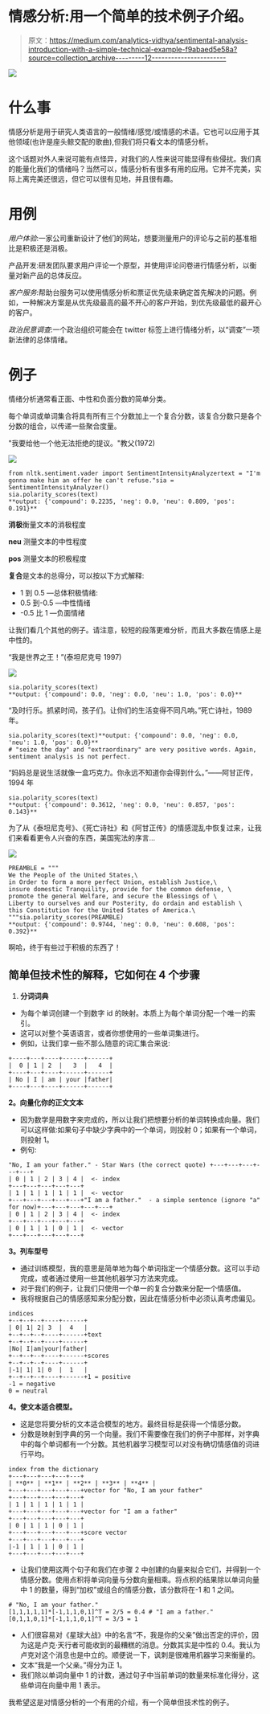 # 情感分析:用一个简单的技术例子介绍。

> 原文：<https://medium.com/analytics-vidhya/sentimental-analysis-introduction-with-a-simple-technical-example-f9abaed5e58a?source=collection_archive---------12----------------------->

![](img/b0207479cba2f941d7553fcb8df6ad92.png)

# **什么事**

情感分析是用于研究人类语言的一般情绪/感觉/或情感的术语。它也可以应用于其他领域(也许是座头鲸交配的歌曲),但我们将只看文本的情感分析。

这个话题对外人来说可能有点怪异，对我们的人性来说可能显得有些侵扰。我们真的能量化我们的情绪吗？当然可以，情感分析有很多有用的应用。它并不完美，实际上离完美还很远，但它可以很有见地，并且很有趣。

# **用例**

*用户体验*:一家公司重新设计了他们的网站，想要测量用户的评论与之前的基准相比是积极还是消极。

产品开发:研发团队要求用户评论一个原型，并使用评论问卷进行情感分析，以衡量对新产品的总体反应。

*客户服务*:帮助台服务可以使用情感分析和票证优先级来确定首先解决的问题。例如，一种解决方案是从优先级最高的最不开心的客户开始，到优先级最低的最开心的客户。

*政治民意调查*:一个政治组织可能会在 twitter 标签上进行情绪分析，以“调查”一项新法律的总体情绪。

# 例子

情绪分析通常看正面、中性和负面分数的简单分类。

每个单词或单词集合将具有所有三个分数加上一个复合分数，该复合分数只是各个分数的组合，以传递一些聚合度量。

"我要给他一个他无法拒绝的提议。"教父(1972)

![](img/c5d1052f88e96bdca07817212ec4e0fb.png)

```
from nltk.sentiment.vader import SentimentIntensityAnalyzertext = "I'm gonna make him an offer he can't refuse."sia = SentimentIntensityAnalyzer()
sia.polarity_scores(text)
**output: {'compound': 0.2235, 'neg': 0.0, 'neu': 0.809, 'pos': 0.191}**
```

**消极**衡量文本的消极程度

**neu** 测量文本的中性程度

**pos** 测量文本的积极程度

**复合**是文本的总得分，可以按以下方式解释:

*   1 到 0.5 —总体积极情绪:
*   0.5 到-0.5 —中性情绪
*   -0.5 比 1 —负面情绪

让我们看几个其他的例子。请注意，较短的段落更难分析，而且大多数在情感上是中性的。

“我是世界之王！”(泰坦尼克号 1997)

![](img/35b809e37776f35446058a9c8f00ce9f.png)

```
sia.polarity_scores(text)
**output: {'compound': 0.0, 'neg': 0.0, 'neu': 1.0, 'pos': 0.0}**
```

“及时行乐。抓紧时间，孩子们。让你们的生活变得不同凡响。”死亡诗社，1989 年。

```
sia.polarity_scores(text)**output: {'compound': 0.0, 'neg': 0.0, 'neu': 1.0, 'pos': 0.0}**
# "seize the day" and "extraordinary" are very positive words. Again, sentiment analysis is not perfect. 
```

“妈妈总是说生活就像一盒巧克力。你永远不知道你会得到什么。”——阿甘正传，1994 年

```
sia.polarity_scores(text)
**output: {'compound': 0.3612, 'neg': 0.0, 'neu': 0.857, 'pos': 0.143}**
```

为了从《泰坦尼克号》、《死亡诗社》和《阿甘正传》的情感混乱中恢复过来，让我们来看看更令人兴奋的东西，美国宪法的序言…

![](img/1f3a507b6cc67dc05f1dda38099a36c3.png)

```
PREAMBLE = """
We the People of the United States,\
in Order to form a more perfect Union, establish Justice,\
insure domestic Tranquility, provide for the common defense, \
promote the general Welfare, and secure the Blessings of \
Liberty to ourselves and our Posterity, do ordain and establish \
this Constitution for the United States of America.\
"""sia.polarity_scores(PREAMBLE)
**output: {'compound': 0.9744, 'neg': 0.0, 'neu': 0.608, 'pos': 0.392}**
```

啊哈，终于有些过于积极的东西了！

## 简单但技术性的解释，它如何在 4 个步骤

1.  **分词词典**

*   为每个单词创建一个到数字 id 的映射。本质上为每个单词分配一个唯一的索引。
*   这可以对整个英语语言，或者你想使用的一些单词集进行。
*   例如，让我们拿一些不那么随意的词汇集合来说:

```
+----+---+----+------+------+
|  0 | 1 | 2  |   3  |   4  |
+----+---+----+------+------+
| No | I | am | your |father|
+----+---+----+------+------+
```

**2。向量化你的正文文本**

*   因为数学是用数字来完成的，所以让我们把想要分析的单词转换成向量。我们可以这样做:如果句子中缺少字典中的一个单词，则投射 0；如果有一个单词，则投射 1。
*   例句:

```
"No, I am your father." - Star Wars (the correct quote) +---+---+---+---+---+
| 0 | 1 | 2 | 3 | 4 |  <- index 
+---+---+---+---+---+
| 1 | 1 | 1 | 1 | 1 |  <- vector 
+---+---+---+---+---+"I am a father."  - a simple sentence (ignore "a" for now)+---+---+---+---+---+
| 0 | 1 | 2 | 3 | 4 |  <- index
+---+---+---+---+---+
| 0 | 1 | 1 | 0 | 1 |  <- vector
+---+---+---+---+---+
```

**3。列车型号**

*   通过训练模型，我的意思是简单地为每个单词指定一个情感分数。这可以手动完成，或者通过使用一些其他机器学习方法来完成。
*   对于我们的例子，让我们只使用一个单一的复合分数来分配一个情感值。
*   我将根据自己的情感感知来分配分数，因此在情感分析中必须认真考虑偏见。

```
indices 
+--+--+--+----+------+
| 0| 1| 2| 3  |  4   |  
+--+--+--+----+------+text
+--+--+--+----+------+
|No| I|am|your|father|
+--+--+--+----+------+scores
+--+--+--+----+------+   
|-1| 1| 1| 0  |  1   |
+--+--+--+----+------+1 = positive
-1 = negative
0 = neutral
```

**4。使文本适合模型。**

*   这是您将要分析的文本适合模型的地方。最终目标是获得一个情感分数。
*   分数是映射到字典的另一个向量。我们不需要像在我们的例子中那样，对字典中的每个单词都有一个分数。其他机器学习模型可以对没有确切情感值的词进行平均。

```
index from the dictionary
+---+---+---+---+---+
| **0** | **1** | **2** | **3** | **4** | 
+---+---+---+---+---+vector for "No, I am your father"
+---+---+---+---+---+
| 1 | 1 | 1 | 1 | 1 |
+---+---+---+---+---+vector for "I am a father"
+---+---+---+---+---+
| 0 | 1 | 1 | 0 | 1 | 
+---+---+---+---+---+score vector
+---+---+---+---+---+
|-1 | 1 | 1 | 0 | 1 | 
+---+---+---+---+---+
```

*   让我们使用这两个句子和我们在步骤 2 中创建的向量来拟合它们，并得到一个情感分数。使用点积将单词向量与分数向量相乘。将点积的结果除以单词向量中 1 的数量，得到“加权”或组合的情感分数，该分数将在-1 和 1 之间。

```
# "No, I am your father."
[1,1,1,1,1]*[-1,1,1,0,1]^T = 2/5 = 0.4 # "I am a father."
[0,1,1,0,1]*[-1,1,1,0,1]^T = 3/3 = 1
```

*   人们很容易对《星球大战》中的名言“不，我是你的父亲”做出否定的评价，因为这是卢克·天行者可能收到的最糟糕的消息。分数其实是中性的 0.4。我认为卢克对这个消息也是中立的。顺便说一下，讽刺是很难用机器学习来衡量的。
*   文本“我是一个父亲。”得分为正 1。
*   我们除以单词向量中 1 的计数，通过句子中当前单词的数量来标准化得分，这些单词在向量中用 1 表示。

我希望这是对情感分析的一个有用的介绍，有一个简单但技术性的例子。